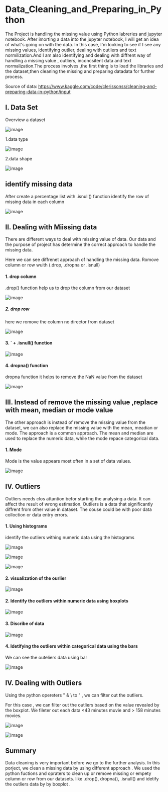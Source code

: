 # Data_Cleaning_and_Preparing_in_Python


The Project is handling the missing value using Python labreries and jupyter notebook. After imorting a data into the jupyter notebook, I will  get an idea of what's going on with the data. In this case, I'm looking to see if I see any missing values, identifying outlier, dealing with outliers and text normilization.And I am also identifying and dealing with  diffrent way of handling a missing value , outliers, inconcsitent data and text normalization.The process involves ,the first thing is to load the libraries and the dataset,then cleaning the missing and preparing datadata for further process.

Source of data: https://www.kaggle.com/code/clerissonss/cleaning-and-preparing-data-in-python/input


## I. Data Set

 Overview a dataset

![image](https://user-images.githubusercontent.com/80365882/233487254-57f526dd-5c2a-4623-b222-d3579005f9e6.png)

1.data type

![image](https://user-images.githubusercontent.com/80365882/233487306-0ed802e6-e829-431c-aeb9-b018c9c147ad.png)

2.data shape

![image](https://user-images.githubusercontent.com/80365882/233487367-b11d5276-c4f5-403c-8e9b-b06afb6215b1.png)

## identify missing data

After create a percentage list with .isnull() function identify the row of missing data in each column

![image](https://user-images.githubusercontent.com/80365882/233488298-548cd635-d9de-4f5a-a165-4503f10796b4.png)


## II. Dealing with Miissing data

There are different ways to deal with missing value of data. Our data and the purpose of project has determine the correct approach to handle the missing data. 

Here we can see diffrenet approach of handling the missing data. Romove column or row wuith (.drop, .dropna or .isnull)

#### 1.  drop column

.drop() function help us to drop the column from our dataset

![image](https://user-images.githubusercontent.com/80365882/233489491-f0930512-f67e-40fb-aa76-f72be42c51a3.png)

##### 2. drop row

here we romove the column no director from dataset

![image](https://user-images.githubusercontent.com/80365882/233490360-9762f777-2208-4be0-bf8e-2b472a7cbdfe.png)

#### 3. ` + .isnull() function

![image](https://user-images.githubusercontent.com/80365882/233490759-f3582b6d-a547-497b-9e1c-7ccfeb33e86f.png)

#### 4. dropna() function

dropna function it helps to remove the NaN value from the dataset

![image](https://user-images.githubusercontent.com/80365882/233490971-461bf3ee-a3aa-4c12-9dd6-613ba6d3a314.png)

## III. Instead of remove the missing value ,replace with mean, median or mode value

The other approach is instead of remove the missing value from the dataset, we can also replace the missing value with the mean, meadian or mode. The approach is a common approach. The mean and median are used to replace the numeric data, while the mode repace categorical data.

#### 1. Mode

Mode is the value appears most often in a set of data values.

![image](https://user-images.githubusercontent.com/80365882/233492280-43fdf5ca-c684-4410-a9ed-5e083aaf3142.png)
## IV. Outliers

Outliers needs clos attantion befor starting the analysing a data. It can affect the result of wrong estimation. Outliers is a data that significantly diffrent from other value in dataset. The couse could be with poor data colloction or data entry errors.

#### 1. Using histograms

identify the outliers withing numeric data using the histograms

![image](https://user-images.githubusercontent.com/80365882/233493214-37fafa29-7b26-4664-ae93-1c269c3d5d2f.png)


![image](https://user-images.githubusercontent.com/80365882/233493321-31280829-f85c-47b4-97d2-ec7be4f7f360.png)

![image](https://user-images.githubusercontent.com/80365882/233493677-272f3b37-bc6f-44c8-88ce-62e7eddae39a.png)


#### 2. visualization of the ourlier 

![image](https://user-images.githubusercontent.com/80365882/233493872-9b310673-7110-4fa7-b5c3-6c7761d4b528.png)

#### 2. Identify the outliers within numeric data using boxplots


![image](https://user-images.githubusercontent.com/80365882/233493928-1786e1c1-06ef-4a9f-9ba7-08b60bbfa55d.png)


#### 3. Discribe of data

![image](https://user-images.githubusercontent.com/80365882/233494279-70cad1b5-d9e0-4175-a6dd-90ddc505dbe5.png)

#### 4. Idetifying the outliers within categorical data using the bars

We can see the outeliers data using bar

![image](https://user-images.githubusercontent.com/80365882/233494806-b5c3aa01-fda3-4d49-9c83-1bd8b552d428.png)

## IV. Dealing with Outliers

Using the python opereters " & \ to " , we can filter out the outliers.

For this case , we can filter out the outliers based on the value revealed by the boxplot. We fileter out each data <43 minutes muvie and > 158 minutes movies.

![image](https://user-images.githubusercontent.com/80365882/233495359-bf948896-9be8-4567-aafd-29b449115d54.png)


![image](https://user-images.githubusercontent.com/80365882/233495392-df64fdb0-d00c-4591-aa6a-c79844d50bf4.png)


## Summary

Data cleaning is very important before we go to the further analysis. In this porject, we clean a missing data by using different approach . We used the python fuctions and opraters to clean up or remove missing or empety column or row from our datasets. like .drop(), dropna(), .isnull() and idetify the outliers data by by boxplot . 



